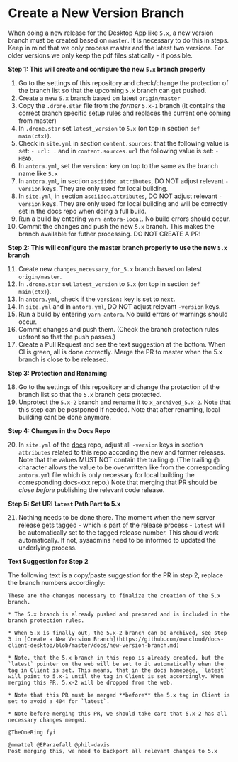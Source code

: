 # Create a New Version Branch

When doing a new release for the Desktop App like `5.x`, a new version branch must be created based on `master`. It is necessary to do this in steps. Keep in mind that we only process master and the latest two versions. For older versions we only keep the pdf files statically - if possible.

**Step 1: This will create and configure the new `5.x` branch properly**

1.  Go to the settings of this repository and check/change the protection of the branch list so that
    the upcoming `5.x` branch can get pushed.
2.  Create a new `5.x` branch based on latest `origin/master`
3.  Copy the `.drone.star` file from the _former_ `5.x-1` branch
    (it contains the correct branch specific setup rules and replaces the current one coming from master)
4.  In `.drone.star` set `latest_version` to `5.x` (on top in section `def main(ctx)`).
5.  Check in `site.yml` in section `content.sources`: that the following value is set: `- url: .` and in `content.sources.url` the following value is set: `- HEAD`.
6.  In `antora.yml`, set the `version:` key on top to the same as the branch name like `5.x`
7.  In `antora.yml`, in section `asciidoc.attributes`, DO NOT adjust relevant `-version` keys. They are only used for local building.
8.  In `site.yml`, in section `asciidoc.attributes`, DO NOT adjust relevant `-version` keys. They are only used for local building and will be correctly set in the docs repo when doing a full build.
9.  Run a build by entering `yarn antora-local`. No build errors should occur.
10.  Commit the changes and push the new `5.x` branch. This makes the branch available for futher processing. DO NOT CREATE A PR!

**Step 2: This will configure the master branch properly to use the new `5.x` branch**

11. Create new `changes_necessary_for_5.x` branch based on latest `origin/master`.
12. In `.drone.star` set `latest_version` to `5.x` (on top in section `def main(ctx)`).
13. In `antora.yml`, check if the `version:` key is set to `next`.
14. In `site.yml` and in `antora.yml`, DO NOT adjust relevant `-version` keys.
15. Run a build by entering `yarn antora`. No build errors or warnings should occur.
16. Commit changes and push them. (Check the branch protection rules upfront so that the push passes.)
17. Create a Pull Request and see the text suggestion at the bottom. When CI is green, all is done correctly. Merge the PR to master when the 5.x branch is close to be released.

**Step 3: Protection and Renaming**

18. Go to the settings of this repository and change the protection of the branch list so that
    the `5.x` branch gets protected.
19. Unprotect the `5.x-2` branch and rename it to `x_archived_5.x-2`. Note that this step can be postponed if needed. Note that after renaming, local building cant be done anymore.

**Step 4: Changes in the Docs Repo**

20. In `site.yml` of the [docs](https://github.com/owncloud/docs/blob/master/site.yml) repo, adjust all `-version` keys in section `attributes` related to this repo according the new and former releases. Note that the values MUST NOT contain the trailing `@`. (The trailing @ character allows the value to be overwritten like from the corresponding `antora.yml` file which is only necessary for local building the corresponding docs-xxx repo.) Note that merging that PR should be _close before_ publishing the relevant code release.

**Step 5: Set URI `latest` Path Part to 5.x**

21. Nothing needs to be done there. The moment when the new server release gets tagged - which is part of the release process - `latest` will be automatically set to the tagged release number. This should work automatically. If not, sysadmins need to be informed to updated the underlying process.

**Text Suggestion for Step 2**

The following text is a copy/paste suggestion for the PR in step 2, replace the branch numbers accordingly:
```
These are the changes necessary to finalize the creation of the 5.x branch.

* The 5.x branch is already pushed and prepared and is included in the branch protection rules.

* When 5.x is finally out, the 5.x-2 branch can be archived, see step 3 in [Create a New Version Branch](https://github.com/owncloud/docs-client-desktop/blob/master/docs/new-version-branch.md)

* Note, that the 5.x branch in this repo is already created, but the `latest` pointer on the web will be set to it automatically when the tag in Client is set. This means, that in the docs homepage, `latest` will point to 5.x-1 until the tag in Client is set accordingly. When merging this PR, 5.x-2 will be dropped from the web.

* Note that this PR must be merged **before** the 5.x tag in Client is set to avoid a 404 for `latest`.

* Note before merging this PR, we should take care that 5.x-2 has all necessary changes merged.

@TheOneRing fyi

@mmattel @EParzefall @phil-davis
Post merging this, we need to backport all relevant changes to 5.x
```
